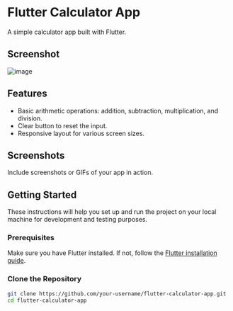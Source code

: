 # Flutter Calculator App
A simple calculator app built with Flutter.
## Screenshot

![image](https://github.com/akbaralinabiev/Calculator-App-in-Flutter/assets/104593036/c5a8fbf9-ad06-4260-8f98-cecd461f5938)


## Features

- Basic arithmetic operations: addition, subtraction, multiplication, and division.
- Clear button to reset the input.
- Responsive layout for various screen sizes.

## Screenshots

Include screenshots or GIFs of your app in action.

## Getting Started

These instructions will help you set up and run the project on your local machine for development and testing purposes.

### Prerequisites

Make sure you have Flutter installed. If not, follow the [Flutter installation guide](https://flutter.dev/docs/get-started/install).

### Clone the Repository

```bash
git clone https://github.com/your-username/flutter-calculator-app.git
cd flutter-calculator-app
